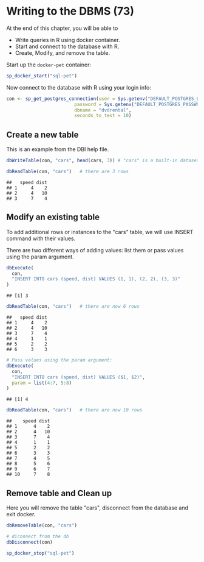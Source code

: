 # Writing to the DBMS (73)

At the end of this chapter, you will be able to 

  * Write queries in R using docker container.
  * Start and connect to the database with R.
  * Create, Modify, and remove the table.


Start up the `docker-pet` container:


```r
sp_docker_start("sql-pet")
```


Now connect to the database with R using your login info:

```r
con <- sp_get_postgres_connection(user = Sys.getenv("DEFAULT_POSTGRES_USER_NAME"),
                         password = Sys.getenv("DEFAULT_POSTGRES_PASSWORD"),
                         dbname = "dvdrental",
                         seconds_to_test = 10)
```
## Create a new table

This is an example from the DBI help file.


```r
dbWriteTable(con, "cars", head(cars, 3)) # "cars" is a built-in dataset, not to be confused with mtcars

dbReadTable(con, "cars")   # there are 3 rows
```

```
##   speed dist
## 1     4    2
## 2     4   10
## 3     7    4
```
## Modify an existing table

To add additional rows or instances to the "cars" table, we will use INSERT command with their values.

There are two different ways of adding values: list them or pass values using the param argument. 


```r
dbExecute(
  con,
  "INSERT INTO cars (speed, dist) VALUES (1, 1), (2, 2), (3, 3)"
)
```

```
## [1] 3
```

```r
dbReadTable(con, "cars")   # there are now 6 rows
```

```
##   speed dist
## 1     4    2
## 2     4   10
## 3     7    4
## 4     1    1
## 5     2    2
## 6     3    3
```

```r
# Pass values using the param argument:
dbExecute(
  con,
  "INSERT INTO cars (speed, dist) VALUES ($1, $2)",
  param = list(4:7, 5:8)
)
```

```
## [1] 4
```

```r
dbReadTable(con, "cars")   # there are now 10 rows
```

```
##    speed dist
## 1      4    2
## 2      4   10
## 3      7    4
## 4      1    1
## 5      2    2
## 6      3    3
## 7      4    5
## 8      5    6
## 9      6    7
## 10     7    8
```

## Remove table and Clean up

Here you will remove the table "cars", disconnect from the database and exit docker.


```r
dbRemoveTable(con, "cars")

# diconnect from the db
dbDisconnect(con)

sp_docker_stop("sql-pet")
```

